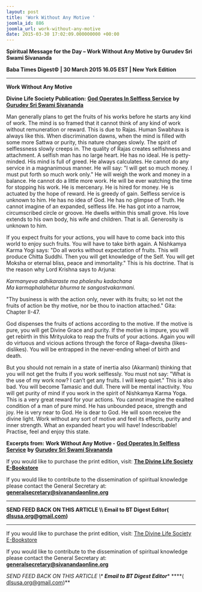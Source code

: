 ```yaml
---
layout: post
title: 'Work Without Any Motive '
joomla_id: 886
joomla_url: work-without-any-motive
date: 2015-03-30 17:02:09.000000000 +00:00
---
```

  

















































**Spiritual Message for the Day – Work Without Any Motive by Gurudev Sri Swami Sivananda**

**Baba Times Digest© | 30 March 2015 16.05 EST | New York Edition**



* * *

**Work Without Any Motive**

**Divine Life Society Publication:** [**God Operates In Selfless Service**](http://www.dlshq.org/discourse/feb2001.htm) **by** [**Gurudev Sri Swami Sivananda**](http://www.dlshq.org/saints/siva.htm)

Man generally plans to get the fruits of his works before he starts any kind of work. The mind is so framed that it cannot think of any kind of work without remuneration or reward. This is due to Rajas. Human Swabhava is always like this. When discrimination dawns, when the mind is filled with some more Sattwa or purity, this nature changes slowly. The spirit of selflessness slowly creeps in. The quality of Rajas creates selfishness and attachment. A selfish man has no large heart. He has no ideal. He is petty-minded. His mind is full of greed. He always calculates. He cannot do any service in a magnanimous manner. He will say: "I will get so much money. I must put forth so much work only." He will weigh the work and money in a balance. He cannot do a little more work. He will be ever watching the time for stopping his work. He is mercenary. He is hired for money. He is actuated by the hope of reward. He is greedy of gain. Selfless service is unknown to him. He has no idea of God. He has no glimpse of Truth. He cannot imagine of an expanded, selfless life. He has got into a narrow, circumscribed circle or groove. He dwells within this small grove. His love extends to his own body, his wife and children. That is all. Generosity is unknown to him.

If you expect fruits for your actions, you will have to come back into this world to enjoy such fruits. You will have to take birth again. A Nishkamya Karma Yogi says: "Do all works without expectation of fruits. This will produce Chitta Suddhi. Then you will get knowledge of the Self. You will get Moksha or eternal bliss, peace and immortality." This is his doctrine. That is the reason why Lord Krishna says to Arjuna:

_Karmanyeva adhikaraste ma phaleshu kadachana  
 Ma karmaphalahetur bhurma te sangostvakarmani._

"Thy business is with the action only, never with its fruits; so let not the fruits of action be thy motive, nor be thou to inaction attached." Gita: Chapter II-47.

God dispenses the fruits of actions according to the motive. If the motive is pure, you will get Divine Grace and purity. If the motive is impure, you will get rebirth in this Mrityuloka to reap the fruits of your actions. Again you will do virtuous and vicious actions through the force of Raga-dwesha (likes-dislikes). You will be entrapped in the never-ending wheel of birth and death.

But you should not remain in a state of inertia also (Akarmani) thinking that you will not get the fruits if you work selflessly. You must not say: "What is the use of my work now? I can’t get any fruits. I will keep quiet." This is also bad. You will become Tamasic and dull. There will be mental inactivity. You will get purity of mind if you work in the spirit of Nishkamya Karma Yoga. This is a very great reward for your actions. You cannot imagine the exalted condition of a man of pure mind. He has unbounded peace, strength and joy. He is very near to God. He is dear to God. He will soon receive the divine light. Work without any sort of motive and feel its effects, purity and inner strength. What an expanded heart you will have! Indescribable! Practise, feel and enjoy this state.



**Excerpts from:**  **Work Without Any Motive -** [**God Operates In Selfless Service**](http://www.dlshq.org/discourse/feb2001.htm) **by** [**Gurudev Sri Swami Sivananda**](http://www.dlshq.org/saints/siva.htm)

If you would like to purchase the print edition, visit: **[The Divine Life Society E-Bookstore](http://www.dlshq.org/download/download.htm)**

If you would like to contribute to the dissemination of spiritual knowledge please contact the General Secretary at: [](mailto:%20%3Cscript%20type=%27text/javascript%27%3E%20%3C%21--%20var%20prefix%20=%20%27ma%27%20+%20%27il%27%20+%20%27to%27;%20var%20path%20=%20%27hr%27%20+%20%27ef%27%20+%20%27=%27;%20var%20addy57016%20=%20%27generalsecretary%27%20+%20%27@%27;%20addy57016%20=%20addy57016%20+%20%27sivanandaonline%27%20+%20%27.%27%20+%20%27org%27;%20document.write%28%27%3Ca%20%27%20+%20path%20+%20%27%5C%27%27%20+%20prefix%20+%20%27:%27%20+%20addy57016%20+%20%27%5C%27%3E%27%29;%20document.write%28addy57016%29;%20document.write%28%27%3C%5C/a%3E%27%29;%20//--%3E%5Cn%20%3C/script%3E%3Cscript%20type=%27text/javascript%27%3E%20%3C%21--%20document.write%28%27%3Cspan%20style=%5C%27display:%20none;%5C%27%3E%27%29;%20//--%3E%20%3C/script%3EThis%20email%20address%20is%20being%20protected%20from%20spambots.%20You%20need%20JavaScript%20enabled%20to%20view%20it.%20%3Cscript%20type=%27text/javascript%27%3E%20%3C%21--%20document.write%28%27%3C/%27%29;%20document.write%28%27span%3E%27%29;%20//--%3E%20%3C/script%3E?subject=Contribution%20to%20Dissemination%20of%20Spiritual%20Knowledge) **generalsecretary@sivanandaonline.org**

****

**SEND FEED BACK ON THIS ARTICLE \\\ Email to BT Digest Editor[](mailto:%20%3Cscript%20type=%27text/javascript%27%3E%20%3C%21--%20var%20prefix%20=%20%27ma%27%20+%20%27il%27%20+%20%27to%27;%20var%20path%20=%20%27hr%27%20+%20%27ef%27%20+%20%27=%27;%20var%20addy72654%20=%20%27dlsusa.org%27%20+%20%27@%27;%20addy72654%20=%20addy72654%20+%20%27gmail%27%20+%20%27.%27%20+%20%27com%27;%20document.write%28%27%3Ca%20%27%20+%20path%20+%20%27%5C%27%27%20+%20prefix%20+%20%27:%27%20+%20addy72654%20+%20%27%5C%27%3E%27%29;%20document.write%28addy72654%29;%20document.write%28%27%3C%5C/a%3E%27%29;%20//--%3E%5Cn%20%3C/script%3E%3Cscript%20type=%27text/javascript%27%3E%20%3C%21--%20document.write%28%27%3Cspan%20style=%5C%27display:%20none;%5C%27%3E%27%29;%20//--%3E%20%3C/script%3EThis%20email%20address%20is%20being%20protected%20from%20spambots.%20You%20need%20JavaScript%20enabled%20to%20view%20it.%20%3Cscript%20type=%27text/javascript%27%3E%20%3C%21--%20document.write%28%27%3C/%27%29;%20document.write%28%27span%3E%27%29;%20//--%3E%20%3C/script%3E?subject=DLS%20Posts)( [dlsusa.org@gmail.com](mailto:dlsusa.org@gmail.com))**



* * *



  

If you would like to purchase the print edition, visit: [The Divine Life Society E-Bookstore](http://www.dlshq.org/download/download.htm)

If you would like to contribute to the dissemination of spiritual knowledge please contact the General Secretary at: **[generalsecretary@sivanandaonline.org](mailto:generalsecretary@sivanandaonline.org)**

**SEND FEED BACK ON THIS ARTICLE \\\**  **Email to BT Digest Editor**** [](mailto:%20%3Cscript%20type=%27text/javascript%27%3E%20%3C%21--%20var%20prefix%20=%20%27ma%27%20+%20%27il%27%20+%20%27to%27;%20var%20path%20=%20%27hr%27%20+%20%27ef%27%20+%20%27=%27;%20var%20addy72654%20=%20%27dlsusa.org%27%20+%20%27@%27;%20addy72654%20=%20addy72654%20+%20%27gmail%27%20+%20%27.%27%20+%20%27com%27;%20document.write%28%27%3Ca%20%27%20+%20path%20+%20%27%5C%27%27%20+%20prefix%20+%20%27:%27%20+%20addy72654%20+%20%27%5C%27%3E%27%29;%20document.write%28addy72654%29;%20document.write%28%27%3C%5C/a%3E%27%29;%20//--%3E%5Cn%20%3C/script%3E%3Cscript%20type=%27text/javascript%27%3E%20%3C%21--%20document.write%28%27%3Cspan%20style=%5C%27display:%20none;%5C%27%3E%27%29;%20//--%3E%20%3C/script%3EThis%20email%20address%20is%20being%20protected%20from%20spambots.%20You%20need%20JavaScript%20enabled%20to%20view%20it.%20%3Cscript%20type=%27text/javascript%27%3E%20%3C%21--%20document.write%28%27%3C/%27%29;%20document.write%28%27span%3E%27%29;%20//--%3E%20%3C/script%3E?subject=DLS%20Posts)****( [dlsusa.org@gmail.com](mailto:dlsusa.org@gmail.com))**  

